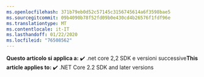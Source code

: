 ```yaml
---
ms.openlocfilehash: 371b79eb0d52c57145c3156745614a6f3598bae5
ms.sourcegitcommit: 09b4090b78f52fd09b0e430cd4b26576f1fdf96e
ms.translationtype: MT
ms.contentlocale: it-IT
ms.lasthandoff: 01/22/2020
ms.locfileid: "76508562"
---
```

<span data-ttu-id="2a428-101">**Questo articolo si applica a:** ✔️ .net core 2,2 SDK e versioni successive</span><span class="sxs-lookup"><span data-stu-id="2a428-101">**This article applies to:** ✔️ .NET Core 2.2 SDK and later versions</span></span>

